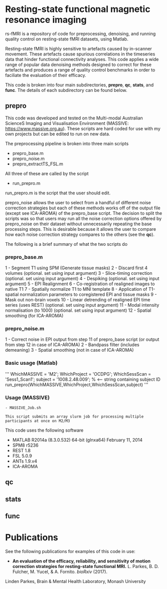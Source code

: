 # Resting-state functional magnetic resonance imaging
rs-fMRI is a repository of code for preprocessing, denoising, and running quality control on resting-state fMRI datasets, using Matlab.

Resting-state fMRI is highly sensitive to artefacts caused by in-scanner movement. These artefacts cause spurious correlations in the timeseries data that hinder functional connectivity analyses. This code applies a wide range of popular data denoising methods designed to correct for these artefacts and produces a range of quality control benchmarks in order to faciliate the evaluation of their efficacy.

This code is broken into four main subdirectories, **prepro**, **qc**, **stats**, and **func**. 
The details of each subdirectory can be found below.

## prepro

This code was developed and tested on the Multi-modal Australian ScienceS Imaging and Visualisation Environment (MASSIVE: https://www.massive.org.au).
These scripts are hard coded for use with my own projects but can be edited to run on new data.

The preprocessing pipeline is broken into three main scripts
- prepro_base.m
- prepro_noise.m
- prepro_extractTS_FSL.m

All three of these are called by the script
- run_prepro.m

run_prepro.m is the script that the user should edit.

prepro_noise allows the user to select from a handful of different noise correction
strategies but each of these methods works off of the output file (except see ICA-AROMA) of the prepro_base script.
The decision to split the scripts was so that users may run all the noise correction options offered
by prepro_noise on their dataset without unnecessarily repeating the base processing steps.
This is desirable because it allows the user to compare how each noise correction strategy compares to the others (see the **qc**).

The following is a brief summary of what the two scripts do

### prepro_base.m
1 - Segment T1 using SPM (Generate tissue masks)
2 - Discard first 4 volumes (optional. set using input argument)
3 - Slice-timing correction (optional. set using input argument)
4 - Despiking (optional. set using input argument)
5 - EPI Realignment
6 - Co-registration of realigned images to native T1
7 - Spatially normalize T1 to MNI template
8 - Application of T1-spatial normalization parameters to coregistered EPI and tissue masks
9 - Mask out non-brain voxels
10 - Linear detrending of realigned EPI time series (uses REST) (optional. set using input argument)
11 - Modal intensity normalisation (to 1000) (optional. set using input argument)
12 - Spatial smoothing (for ICA-AROMA)

### prepro_noise.m
1 - Correct noise in EPI output from step 11 of prepro_base script (or output from step 12 in case of ICA-AROMA)
2 - Bandpass filter (includes demeaning)
3 - Spatial smoothing (not in case of ICA-AROMA)	
	
### Basic usage (Matlab)
'''
WhichMASSIVE = 'M2';
WhichProject = 'OCDPG';
WhichSessScan = 'Sess1_Scan1';
subject = '1008.2.48.009'; % <-- string containing subject ID
run_prepro(WhichMASSIVE,WhichProject,WhichSessScan,subject)
'''
### Usage (MASSIVE)

    - MASSIVE_Job.sh
    
    This script submits an array slurm job for processing multiple participants at once on M2/M3




This code uses the following software

- MATLAB R2014a (8.3.0.532) 64-bit (glnxa64) February 11, 2014
- SPM8 r5236
- REST 1.8
- FSL 5.0.9
- ANTs 1.9.v4
- ICA-AROMA

## qc

## stats

## func

# Publications
See the following publications for examples of this code in use:
- **An evaluation of the efficacy, reliability, and sensitivity of motion correction strategies for resting-state functional MRI.** L. Parkes, B. D. Fulcher, M. Yucel, & A. Fornito. *bioRxiv* (2017).

Linden Parkes, Brain & Mental Health Laboratory, Monash University
